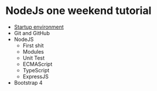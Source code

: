 # NodeJs one weekend tutorial

- [Startup environment](startup-environment.md)
- Git and GitHub
- NodeJS
    - First shit
    - Modules
    - Unit Test
    - ECMAScript
    - TypeScript
    - ExpressJS
- Bootstrap 4